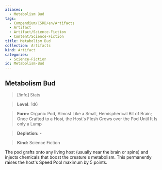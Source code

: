 ```yaml
---
aliases:
  - Metabolism Bud
tags:
  - Compendium/CSRD/en/Artifacts
  - Artifact
  - Artifact/Science-Fiction
  - Content/Science-Fiction
title: Metabolism Bud
collection: Artifacts
kind: Artifact
categories:
  - Science-Fiction
id: Metabolism-Bud
---
```

## Metabolism Bud    
>[!info] Stats    
> **Level:** 1d6    
> **Form:** Organic Pod, Almost Like a Small, Hemispherical Bit of Brain; Once Grafted to a Host, the Host's Flesh Grows over the Pod Until It Is only a Lump    
> **Depletion:** -    
> **Kind:** Science Fiction  
    
The pod grafts onto any living host (usually near the brain or spine) and injects chemicals that boost the creature's metabolism. This permanently raises the host's Speed Pool maximum by 5 points.
